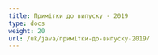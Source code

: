```yaml
---
title: Примітки до випуску - 2019
type: docs
weight: 20
url: /uk/java/примітки-до-випуску-2019/
---
```

